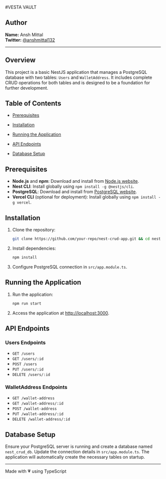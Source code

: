 #VESTA VAULT

## Author
**Name:** Ansh Mittal  
**Twitter:** [@anshmittal132](https://twitter.com/anshmittal132)



---

## Overview
This project is a basic NestJS application that manages a PostgreSQL database with two tables: `Users` and `WalletAddress`. It includes complete CRUD operations for both tables and is designed to be a foundation for further development.

## Table of Contents
- [Prerequisites](#prerequisites)
- [Installation](#installation)
- [Running the Application](#running-the-application)
- [API Endpoints](#api-endpoints)

- [Database Setup](#database-setup)

## Prerequisites
- **Node.js** and **npm**: Download and install from [Node.js website](https://nodejs.org/).
- **Nest CLI**: Install globally using `npm install -g @nestjs/cli`.
- **PostgreSQL**: Download and install from [PostgreSQL website](https://www.postgresql.org/download/).
- **Vercel CLI** (optional for deployment): Install globally using `npm install -g vercel`.

## Installation
1. Clone the repository:
    ```sh
    git clone https://github.com/your-repo/nest-crud-app.git && cd nest-crud-app
    ```
2. Install dependencies:
    ```sh
    npm install
    ```
3. Configure PostgreSQL connection in `src/app.module.ts`.

## Running the Application
1. Run the application:
    ```sh
    npm run start
    ```
2. Access the application at [http://localhost:3000](http://localhost:3000).

## API Endpoints
### Users Endpoints
- `GET /users`
- `GET /users/:id`
- `POST /users`
- `PUT /users/:id`
- `DELETE /users/:id`

### WalletAddress Endpoints
- `GET /wallet-address`
- `GET /wallet-address/:id`
- `POST /wallet-address`
- `PUT /wallet-address/:id`
- `DELETE /wallet-address/:id`



## Database Setup
Ensure your PostgreSQL server is running and create a database named `nest_crud_db`. Update the connection details in `src/app.module.ts`. The application will automatically create the necessary tables on startup.

---

Made with 💗 using TypeScript
